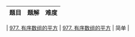 | 题目                                                         | 题解                                                         | 难度 |
| ------------------------------------------------------------ | ------------------------------------------------------------ | ---- |

| [977. 有序数组的平方](https://leetcode.cn/problems/squares-of-a-sorted-array/description/) | [977. 有序数组的平方](https://github.com/Hipopaaaaa/MyLeetcode/blob/main/question/970-980/977.%20%E6%9C%89%E5%BA%8F%E6%95%B0%E7%BB%84%E7%9A%84%E5%B9%B3%E6%96%B9.md) | 简单 |
